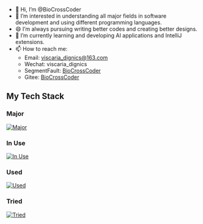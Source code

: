 - 👋 Hi, I’m @BioCrossCoder
- 👀 I’m interested in understanding all major fields in software development and using different programming languages.
- 😄 I’m always pursuing writing better codes and creating better designs.
- 🌱 I’m currently learning and developing AI applications and IntelliJ extensions.
- 📫 How to reach me:
  - Email: viscaria_dignics@163.com
  - Wechat: viscaria_dignics
  - SegmentFault: [BioCrossCoder](https://segmentfault.com/u/biocrosscoder)
  - Gitee: [BioCrossCoder](https://gitee.com/viscaria-virus)

## My Tech Stack

### Major

[![Major](https://skillicons.dev/icons?i=py,go,ts,vue,react,vscode,js,css,html)](https://skillicons.dev)

### In Use

[![In Use](https://skillicons.dev/icons?i=docker,kubernetes,mysql,redis,kafka,linux,ubuntu,bash,vim,git,github,regex,md,django,sqlite,nodejs,npm,vite,pinia,sass,windows,powershell)](https://skillicons.dev)

### Used

[![Used](https://skillicons.dev/icons?i=electron,express,selenium,c,flask,nextjs,mongodb,nginx,emotion,webpack,pycharm)](https://skillicons.dev)

### Tried
[![Tried](https://skillicons.dev/icons?i=dart,flutter,java,cs,cpp,prometheus,grafana,postman,r,vitest,nuxtjs,tailwind,graphql)](https://skillicons.dev)
